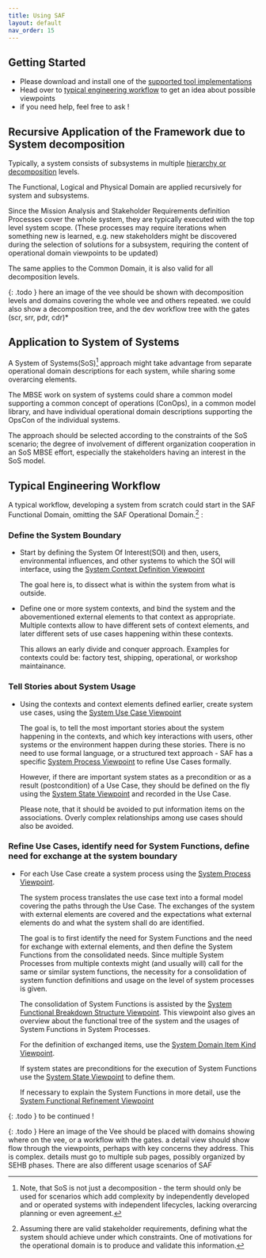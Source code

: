 ```yaml
---
title: Using SAF
layout: default
nav_order: 15
---
```


## Getting Started
 * Please download and install one of the [supported tool implementations](../index.md#tool-implementations)
 * Head over to [typical engineering workflow](#typical-engineering-workflow) to get an idea about possible viewpoints
 * if you need help, feel free to ask !

## Recursive Application of the Framework due to System decomposition
Typically, a system consists of subsystems in multiple [hierarchy or decomposition](./faq.md#system-hierarchy) levels. 

The Functional, Logical and Physical Domain are applied recursively for system and subsystems.

Since the Mission Analysis and Stakeholder Requirements definition Processes cover the whole system, they are typically executed with the top level system scope. (These processes may require iterations when something new is learned, e.g. new stakeholders might be discovered during the selection of solutions for a subsystem, requiring the content of operational domain viewpoints to be updated)

The same applies to the Common Domain, it is also valid for all decomposition levels.

{: .todo }
here an image of the vee should be shown with decomposition levels and domains covering the whole vee and others repeated. we could also show a decomposition tree, and the dev workflow tree with the gates (scr, srr, pdr, cdr)*

## Application to System of Systems
A System of Systems(SoS)[^1] approach might take advantage from separate operational domain descriptions for each system, while sharing some overarcing elements. 

The MBSE work on system of systems could share a common model supporting a common concept of operations (ConOps), in a common model library, and have individual operational domain descriptions supporting the OpsCon of the individual systems.

The approach should be selected according to the constraints of the SoS scenario; the degree of involvement of different organization cooperation in an SoS MBSE effort, especially the stakeholders having an interest in the SoS model.

## Typical Engineering Workflow

A typical workflow, developing a system from scratch could start in the SAF Functional Domain, omitting the SAF Operational Domain.[^2] : 

### Define the System Boundary
 * Start by defining the System Of Interest(SOI) and then, users, environmental influences, and other systems to which the SOI will interface, using the [System Context Definition Viewpoint](./Functional%20Domain/System%20Context%20Definition%20Viewpoint.md)
   
   The goal here is, to dissect what is within the system from what is outside. 

 * Define one or more system contexts, and bind the system and the abovementioned external elements to that context as appropriate. Multiple contexts allow to have different sets of context elements, and later different sets of use cases happening within these contexts.
 
   This allows an early divide and conquer approach. Examples for contexts could be: factory test, shipping, operational, or workshop maintainance. 

### Tell Stories about System Usage
  * Using the contexts and context elements defined earlier, create system use cases, using the [System Use Case Viewpoint](./Functional%20Domain/System%20Use%20Case%20Viewpoint.md)

    The goal is, to tell the most important stories about the system happening in the contexts, and which key interactions with users, other systems or the environment happen during these stories. There is no need to use formal language, or a structured text approach - SAF has a specific [System Process Viewpoint](./Functional%20Domain/System%20Process%20Viewpoint.md)  to refine Use Cases formally. 

    However, if there are important system states as a precondition or as a result (postcondition) of a Use Case, they should be defined on the fly using the [System State Viewpoint](./Functional%20Domain/System%20State%20Viewpoint.md) and recorded in the Use Case.
  
    Please note, that it should be avoided to put information items on the associations. Overly complex relationships among use cases should also be avoided.

### Refine Use Cases, identify need for System Functions, define need for exchange at the system boundary

 * For each Use Case create a system process using the  [System Process Viewpoint](./Functional%20Domain/System%20Process%20Viewpoint.md).

   The system process translates the use case text into a formal model covering the paths through the Use Case. The exchanges of the system with external elements are covered and the expectations what external elements do and what the system shall do are identified. 

   The goal is to first identify the need for System Functions and the need for exchange with external elements, and then define the System Functions from the consolidated needs. Since multiple System Processes from multiple contexts might (and usually will) call for the same or similar system functions, the necessity for a consolidation of system function definitions and usage on the level of system processes is given.

   The consolidation of System Functions is assisted by the [System Functional Breakdown Structure Viewpoint](./Functional%20Domain/System%20Functional%20Breakdown%20Structure%20Viewpoint.md). This viewpoint also gives an overview about the functional tree of the system and the usages of System Functions in System Processes.

   For the definition of exchanged items, use the [System Domain Item Kind Viewpoint](./Functional%20Domain/System%20Domain%20Item%20Kind%20Viewpoint.md).

   If system states are preconditions for the execution of System Functions use the [System State Viewpoint](./Functional%20Domain/System%20State%20Viewpoint.md) to define them.

   If necessary to explain the System Functions in more detail, use the [System Functional Refinement Viewpoint](./Functional%20Domain/System%20Functional%20Refinement%20Viewpoint.md)


{: .todo }
to be continued !


{: .todo }
Here an image of the Vee should be placed with domains showing where on the vee, or a workflow with the gates. a detail view should show flow through the viewpoints, perhaps with key concerns they address.
This is complex. details must go to multiple sub pages, possibly organized by SEHB phases. There are also different usage scenarios of SAF

[^1]:Note, that SoS is not just a decomposition - the term should only be used for scenarios which add complexity by independently developed and or operated systems with independent lifecycles, lacking overarcing planning or even agreement.
[^2]:Assuming there are valid stakeholder requirements, defining what the system should achieve under which constraints. One of motivations for the operational domain is to produce and validate this information.
